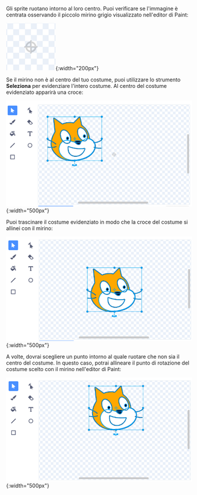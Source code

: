 Gli sprite ruotano intorno al loro centro. Puoi verificare se l'immagine è centrata osservando il piccolo mirino grigio visualizzato nell'editor di Paint:

![Il mirino.](images/crosshair.png){:width="200px"}

Se il mirino non è al centro del tuo costume, puoi utilizzare lo strumento **Seleziona** per evidenziare l'intero costume. Al centro del costume evidenziato apparirà una croce:

![La croce al centro del costume non è allineata con il mirino.](images/off-centre-crosshair.png){:width="500px"}

Puoi trascinare il costume evidenziato in modo che la croce del costume si allinei con il mirino:

![La croce del costume allineata al mirino.](images/centre-crosshair.png){:width="500px"}

A volte, dovrai scegliere un punto intorno al quale ruotare che non sia il centro del costume. In questo caso, potrai allineare il punto di rotazione del costume scelto con il mirino nell'editor di Paint:

![Un punto di rotazione nella parte inferiore del costume è allineato con il mirino.](images/rotation-point.png){:width="500px"}
